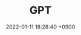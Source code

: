 ---
layout  : category
title   : GPT
summary : ChatGPT
date    : 2022-01-11 18:28:40 +0900
updated : 2022-01-11 20:55:09 +0900
tag     : gpt
toc     : true
public  : true
parent  : [[/index]]
latex   : false
---
